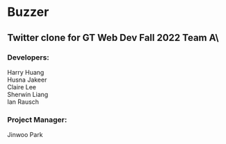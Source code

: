 # Buzzer
## Twitter clone for GT Web Dev Fall 2022 Team A\
### Developers:
Harry Huang\
Husna Jakeer\
Claire Lee\
Sherwin Liang\
Ian Rausch

### Project Manager:
Jinwoo Park
